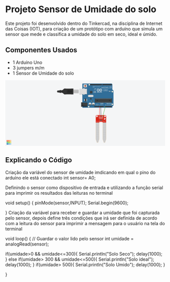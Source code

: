 # Projeto Sensor de Umidade do solo
Este projeto foi desenvolvido dentro do Tinkercad, na disciplina de Internet das Coisas (IOT), para criação de um protótipo com
arduíno que simula um sensor que mede e classifica a umidade do solo em seco, ideal e úmido.


## Componentes Usados
- 1 Arduíno Uno
- 3 jumpers m/m
- 1 Sensor de Umidade do solo

![imagem](Umidade_do_solo.png)

## Explicando o Código

Criação da variável do sensor de umidade imdicando em qual o pino do arduíno ele está conectado
int sensor= A0;

Definindo o sensor como dispositivo de entrada e utilizando a função serial para imprimir os resultados das leituras no terminal

void setup()
{
  pinMode(sensor,INPUT);
  Serial.begin(9600);
  
}
Criação da variável para receber e guardar a umidade que foi capturada pelo sensor, depois define três condições que irá ser definida 
de acordo com a leitura do sensor para imprimir a mensagem para o usuário na tela do terminal

void loop()
{
 // Guardar o valor lido pelo sensor
  int umidade = analogRead(sensor);
  
  if(umidade>0 && umidade<=300){
    Serial.println("Solo Seco");
    delay(1000);
  }
  else if(umidade> 300 && umidade<=500){
    Serial.println("Solo ideal");
    delay(1000);
  }
  if(umidade> 500){
    Serial.println("Solo Umido");
    delay(1000);
  }
  
}
  
